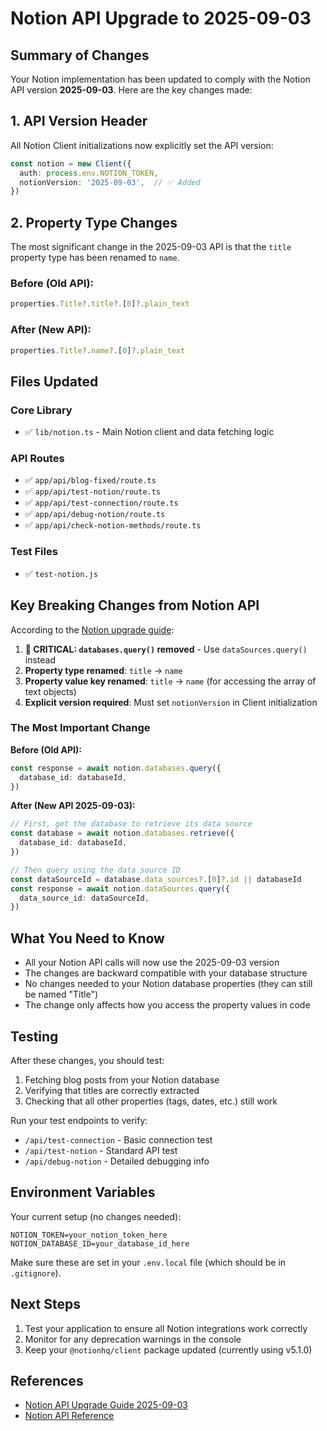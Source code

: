 # Notion API Upgrade to 2025-09-03

## Summary of Changes

Your Notion implementation has been updated to comply with the Notion API version **2025-09-03**. Here are the key changes made:

## 1. API Version Header

All Notion Client initializations now explicitly set the API version:

```typescript
const notion = new Client({
  auth: process.env.NOTION_TOKEN,
  notionVersion: '2025-09-03',  // ✅ Added
})
```

## 2. Property Type Changes

The most significant change in the 2025-09-03 API is that the `title` property type has been renamed to `name`.

### Before (Old API):
```typescript
properties.Title?.title?.[0]?.plain_text
```

### After (New API):
```typescript
properties.Title?.name?.[0]?.plain_text
```

## Files Updated

### Core Library
- ✅ `lib/notion.ts` - Main Notion client and data fetching logic

### API Routes
- ✅ `app/api/blog-fixed/route.ts`
- ✅ `app/api/test-notion/route.ts`
- ✅ `app/api/test-connection/route.ts`
- ✅ `app/api/debug-notion/route.ts`
- ✅ `app/api/check-notion-methods/route.ts`

### Test Files
- ✅ `test-notion.js`

## Key Breaking Changes from Notion API

According to the [Notion upgrade guide](https://developers.notion.com/docs/upgrade-guide-2025-09-03):

1. **🚨 CRITICAL: `databases.query()` removed** - Use `dataSources.query()` instead
2. **Property type renamed**: `title` → `name`
3. **Property value key renamed**: `title` → `name` (for accessing the array of text objects)
4. **Explicit version required**: Must set `notionVersion` in Client initialization

### The Most Important Change

**Before (Old API):**
```typescript
const response = await notion.databases.query({
  database_id: databaseId,
})
```

**After (New API 2025-09-03):**
```typescript
// First, get the database to retrieve its data source
const database = await notion.databases.retrieve({
  database_id: databaseId,
})

// Then query using the data source ID
const dataSourceId = database.data_sources?.[0]?.id || databaseId
const response = await notion.dataSources.query({
  data_source_id: dataSourceId,
})
```

## What You Need to Know

- All your Notion API calls will now use the 2025-09-03 version
- The changes are backward compatible with your database structure
- No changes needed to your Notion database properties (they can still be named "Title")
- The change only affects how you access the property values in code

## Testing

After these changes, you should test:

1. Fetching blog posts from your Notion database
2. Verifying that titles are correctly extracted
3. Checking that all other properties (tags, dates, etc.) still work

Run your test endpoints to verify:
- `/api/test-connection` - Basic connection test
- `/api/test-notion` - Standard API test
- `/api/debug-notion` - Detailed debugging info

## Environment Variables

Your current setup (no changes needed):
```
NOTION_TOKEN=your_notion_token_here
NOTION_DATABASE_ID=your_database_id_here
```

Make sure these are set in your `.env.local` file (which should be in `.gitignore`).

## Next Steps

1. Test your application to ensure all Notion integrations work correctly
2. Monitor for any deprecation warnings in the console
3. Keep your `@notionhq/client` package updated (currently using v5.1.0)

## References

- [Notion API Upgrade Guide 2025-09-03](https://developers.notion.com/docs/upgrade-guide-2025-09-03)
- [Notion API Reference](https://developers.notion.com/reference)
